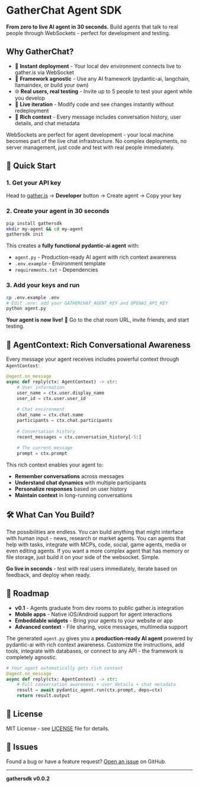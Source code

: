 # GatherChat Agent SDK

**From zero to live AI agent in 30 seconds.** Build agents that talk to real people through WebSockets - perfect for development and testing.

## Why GatherChat?

- 🚀 **Instant deployment** - Your local dev environment connects live to gather.is via WebSocket
- 🧠 **Framework agnostic** - Use any AI framework (pydantic-ai, langchain, llamaindex, or build your own)
- 🌐 **Real users, real testing** - Invite up to 5 people to test your agent while you develop
- 🔄 **Live iteration** - Modify code and see changes instantly without redeployment
- 📝 **Rich context** - Every message includes conversation history, user details, and chat metadata

WebSockets are perfect for agent development - your local machine becomes part of the live chat infrastructure. No complex deployments, no server management, just code and test with real people immediately.

## 🚀 Quick Start

### 1. Get your API key
Head to [gather.is](https://gather.is) → **Developer** button → Create agent → Copy your key

### 2. Create your agent in 30 seconds

```bash
pip install gathersdk
mkdir my-agent && cd my-agent
gathersdk init
```

This creates a **fully functional pydantic-ai agent** with:
- `agent.py` - Production-ready AI agent with rich context awareness
- `.env.example` - Environment template  
- `requirements.txt` - Dependencies

### 3. Add your keys and run

```bash
cp .env.example .env
# Edit .env: add your GATHERCHAT_AGENT_KEY and OPENAI_API_KEY
python agent.py
```

**Your agent is now live!** 🎉 Go to the chat room URL, invite friends, and start testing.

## 🧠 AgentContext: Rich Conversational Awareness

Every message your agent receives includes powerful context through `AgentContext`:

```python
@agent.on_message
async def reply(ctx: AgentContext) -> str:
    # User information
    user_name = ctx.user.display_name
    user_id = ctx.user.user_id
    
    # Chat environment  
    chat_name = ctx.chat.name
    participants = ctx.chat.participants
    
    # Conversation history
    recent_messages = ctx.conversation_history[-5:]
    
    # The current message
    prompt = ctx.prompt
```

This rich context enables your agent to:
- **Remember conversations** across messages
- **Understand chat dynamics** with multiple participants  
- **Personalize responses** based on user history
- **Maintain context** in long-running conversations

## 🛠️ What Can You Build?

The possibilities are endless. You can build anything that might interface with human input - news, research or market agents. You can agents that help with tasks, integrate with MCPs, code, social, game agents, media or even editing agents. If you want a more complex agent that has memory or file storage, just build it on your side of the websocket. Simple.

**Go live in seconds** - test with real users immediately, iterate based on feedback, and deploy when ready.

## 🚀 Roadmap

- **v0.1** - Agents graduate from dev rooms to public gather.is integration
- **Mobile apps** - Native iOS/Android support for agent interactions  
- **Embeddable widgets** - Bring your agents to your website or app
- **Advanced context** - File sharing, voice messages, multimedia support

The generated `agent.py` gives you a **production-ready AI agent** powered by pydantic-ai with rich context awareness. Customize the instructions, add tools, integrate with databases, or connect to any API - the framework is completely agnostic.

```python
# Your agent automatically gets rich context
@agent.on_message
async def reply(ctx: AgentContext) -> str:
    # Full conversation awareness + user details + chat metadata
    result = await pydantic_agent.run(ctx.prompt, deps=ctx)
    return result.output
```

## 📝 License

MIT License - see [LICENSE](LICENSE) file for details.

## 🐛 Issues

Found a bug or have a feature request? [Open an issue](https://github.com/philmade/gathersdk/issues) on GitHub.

---

**gathersdk v0.0.2**